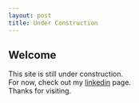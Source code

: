 ```yaml
---
layout: post
title: Under Construction
---
```


<h2>Welcome</h2>

<div class="message">
  This site is still under construction.
  <br />
  For now, check out my <a href="linkedin.com/pub/ankur-agarwal/16/6aa/862" target="_blank">linkedin</a> page.
  <br />
  Thanks for visiting.
</div>
